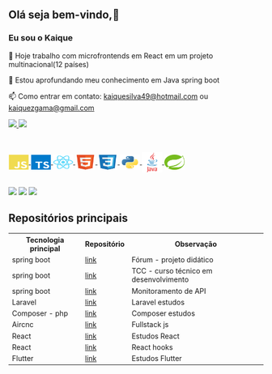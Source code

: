## Olá seja bem-vindo,👋
### Eu sou o Kaique


🔭 Hoje trabalho com microfrontends em React em um projeto multinacional(12 países)

🌱 Estou aprofundando meu conhecimento em Java spring boot

📫 Como entrar em contato: kaiquesilva49@hotmail.com ou kaiquezgama@gmail.com

<div>
  <a href="https://github.com/karlgama">
  <img height="180em" src="https://github-readme-stats.vercel.app/api?username=karlgama&show_icons=true&theme=merko&include_all_commits=true&count_private=true"/>
  <img height="180em" src="https://github-readme-stats.vercel.app/api/top-langs/?username=karlgama&layout=compact&langs_count=7&theme=merko"/>
</div>
  
  ##
  
  <div style="display: inline_block"><br>
  <img align="center" alt="Js" height="30" width="40" src="https://raw.githubusercontent.com/devicons/devicon/master/icons/javascript/javascript-plain.svg">
  <img align="center" alt="Ts" height="30" width="40" src="https://raw.githubusercontent.com/devicons/devicon/master/icons/typescript/typescript-plain.svg">
  <img align="center" alt="React" height="30" width="40" src="https://raw.githubusercontent.com/devicons/devicon/master/icons/react/react-original.svg">
  <img align="center" alt="HTML" height="30" width="40" src="https://raw.githubusercontent.com/devicons/devicon/master/icons/html5/html5-original.svg">
  <img align="center" alt="CSS" height="30" width="40" src="https://raw.githubusercontent.com/devicons/devicon/master/icons/css3/css3-original.svg">
  <img align="center" alt="Python" height="30" width="40" src="https://raw.githubusercontent.com/devicons/devicon/master/icons/python/python-original.svg">
   <img align="center" alt="java" height="40" width="40" src="https://raw.githubusercontent.com/karlgama/karlgama/main/icons/java-original-wordmark.svg">
    <img align="center" alt="spring" height="30" width="40" src="https://raw.githubusercontent.com/karlgama/karlgama/main/icons/spring-original.svg">
</div>

  ##

  <div>
      <a href="https://www.youtube.com/channel/UCKuwlgtr8oQ2UrnZxMB2lLg" target="_blank"><img src="https://img.shields.io/badge/YouTube-FF0000?style=for-the-badge&logo=youtube&logoColor=white" target="_blank"></a>
  <a href="https://www.instagram.com/karlgama/" target="_blank"><img src="https://img.shields.io/badge/-Instagram-%23E4405F?style=for-the-badge&logo=instagram&logoColor=white" target="_blank"></a>  
  <a href="https://www.linkedin.com/in/kaique-silva-/" target="_blank"><img src="https://img.shields.io/badge/-LinkedIn-%230077B5?style=for-the-badge&logo=linkedin&logoColor=white" target="_blank"></a>
    <a>
    <img href="https://img.shields.io/badge/Twitter-1DA1F2?style=for-the-badge&logo=twitter&logoColor=white" target="_blank">
    </a>
  </div>

  ## Repositórios principais
  <table>
    <th>Tecnologia principal</th>
    <th>Repositório</th>
    <th>Observação</th>
    <tr>
      <td>spring boot</td>
      <td><a href="https://github.com/karlgama/forum-alura" target="_blank">link</a></td>
      <td>Fórum - projeto didático</td>
    </tr>
    <tr>
      <td>spring boot</td>
      <td><a href="https://github.com/VisumIT/business-boost-api" target="_blank">link</a></td>
      <td>TCC - curso técnico em desenvolvimento</td>
    </tr>
    <tr>
      <td>spring boot</td>
      <td><a href="https://github.com/karlgama/monitoramento-spring" target="_blank">link</a></td>
      <td>Monitoramento de API</td>
    </tr>
    <tr>
      <td>Laravel</td>
      <td><a href="https://github.com/karlgama/laravel-estudos" target="_blank">link</a></td>
      <td>Laravel estudos</td>
    </tr>
    <tr>
      <td>Composer - php</td>
      <td><a href="https://github.com/karlgama/composer-estudos" target="_blank">link</a></td>
      <td>Composer estudos</td>
    </tr>
    <tr>
      <td>Aircnc</td>
      <td><a href="https://github.com/karlgama/aircnc" target="_blank">link</a></td>
      <td>Fullstack js</td>
    </tr>
    <tr>
      <td>React</td>
      <td><a href="https://github.com/karlgama/react-udemy" target="_blank">link</a></td>
      <td>Estudos React</td>
    </tr>
    <tr>
      <td>React</td>
      <td><a href="https://github.com/karlgama/react-hooks" target="_blank">link</a></td>
      <td>React hooks</td>
    </tr>
    <tr>
      <td>Flutter</td>
      <td><a href="https://github.com/karlgama/flutter-bytebank" target="_blank">link</a></td>
      <td>Estudos Flutter</td>
    </tr>

  </table>

